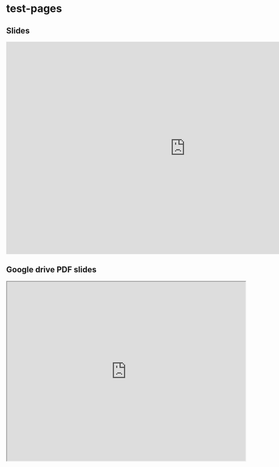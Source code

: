 # test-pages


## Slides

<iframe src="https://docs.google.com/presentation/d/e/2PACX-1vRJKklJc9aDguatav5Sm5v3zpL0pLN0CKWFitb2utxtqlpnpksvtjNWnTTLyQSX6G3-7YMTRb-kGjIy/embed?start=false&loop=false" frameborder="0" width="960" height="569" allowfullscreen="true" mozallowfullscreen="true" webkitallowfullscreen="true"></iframe>

## Google drive PDF slides

<iframe src="https://drive.google.com/file/d/1rH1hLvlFyhbfIIkTs9nqQy9Qcdx-0ZMA/preview" width="640" height="480" allow="autoplay"></iframe>
